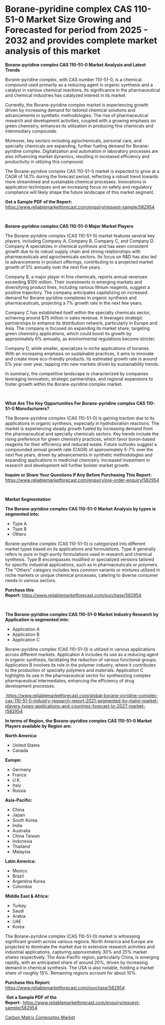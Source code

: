 <p><h1>Borane-pyridine complex CAS 110-51-0 Market Size Growing and Forecasted for period from 2025 - 2032 and provides complete market analysis of this market</h1></p><p><strong>Borane-pyridine complex CAS 110-51-0 Market Analysis and Latest Trends</strong></p>
<p><p>Borane-pyridine complex, with CAS number 110-51-0, is a chemical compound used primarily as a reducing agent in organic synthesis and a catalyst in various chemical reactions. Its significance in the pharmaceutical and chemical industries has catalyzed interest in its market. </p><p>Currently, the Borane-pyridine complex market is experiencing growth driven by increasing demand for tailored chemical solutions and advancements in synthetic methodologies. The rise of pharmaceutical research and development activities, coupled with a growing emphasis on green chemistry, enhances its utilization in producing fine chemicals and intermediary compounds.</p><p>Moreover, key sectors including agrochemicals, personal care, and specialty chemicals are expanding, further fueling demand for Borane-pyridine complex. Digitalization and automation in laboratory processes are also influencing market dynamics, resulting in increased efficiency and productivity in utilizing this compound.</p><p>The Borane-pyridine complex CAS 110-51-0 market is expected to grow at a CAGR of 14.1% during the forecast period, reflecting a robust trend towards more streamlined and sustainable chemical processes. Innovations in application techniques and an increasing focus on safety and regulatory compliance will likely shape the future landscape of this market segment.</p></p>
<p><strong>Get a Sample PDF of the Report:&nbsp;</strong> <a href="https://www.reliablemarketforecast.com/enquiry/request-sample/582954?utm_campaign=2314&utm_medium=2&utm_source=Github&utm_content=ia&utm_term=23032025&utm_id=borane-pyridine-complex-cas-110-51-0">https://www.reliablemarketforecast.com/enquiry/request-sample/582954</a></p>
<p>&nbsp;</p>
<p><strong>Borane-pyridine complex CAS 110-51-0 Major Market Players</strong></p>
<p><p>The Borane-pyridine complex (CAS 110-51-0) market features several key players, including Company A, Company B, Company C, and Company D. Company A specializes in chemical synthesis and has seen consistent growth due to its robust supply chain and strong relationships with pharmaceuticals and agrochemicals sectors. Its focus on R&D has also led to advancements in product offerings, contributing to a projected market growth of 5% annually over the next five years. </p><p>Company B, a major player in fine chemicals, reports annual revenues exceeding $100 million. Their investments in emerging markets and diversifying product lines, including various lithium reagents, suggest a positive trajectory. The company anticipates capitalizing on increased demand for Borane-pyridine complexes in organic synthesis and pharmaceuticals, projecting a 7% growth rate in the next few years.</p><p>Company C has established itself within the specialty chemicals sector, achieving around $75 million in sales revenue. It leverages strategic partnerships to enhance its distribution network, particularly in Europe and Asia. The company is focused on expanding its market share, targeting green chemistry applications, which could boost its growth by approximately 6% annually, as environmental regulations become stricter.</p><p>Company D, while smaller, specializes in niche applications of boranes. With an increasing emphasis on sustainable practices, it aims to innovate and create more eco-friendly products. Its estimated growth rate is around 5% year over year, tapping into new markets driven by sustainability trends.</p><p>In summary, the competitive landscape is characterized by companies leveraging innovation, strategic partnerships, and regional expansions to foster growth within the Borane-pyridine complex market.</p></p>
<p>&nbsp;</p>
<p><strong>What Are The Key Opportunities For Borane-pyridine complex CAS 110-51-0 Manufacturers?</strong></p>
<p><p>The Borane-pyridine complex (CAS 110-51-0) is gaining traction due to its applications in organic synthesis, especially in hydroboration reactions. The market is experiencing steady growth fueled by increasing demand from the pharmaceutical and specialty chemicals sectors. Key trends include the rising preference for green chemistry practices, which favor boron-based reagents for their efficiency and reduced waste. Future outlooks suggest a compounded annual growth rate (CAGR) of approximately 5-7% over the next five years, driven by advancements in synthetic methodologies and expanding applications in medicinal chemistry. Increased investment in research and development will further bolster market growth.</p></p>
<p><strong>Inquire or Share Your Questions If Any Before Purchasing This Report:</strong> <a href="https://www.reliablemarketforecast.com/enquiry/pre-order-enquiry/582954?utm_campaign=2314&utm_medium=2&utm_source=Github&utm_content=ia&utm_term=23032025&utm_id=borane-pyridine-complex-cas-110-51-0">https://www.reliablemarketforecast.com/enquiry/pre-order-enquiry/582954</a></p>
<p>&nbsp;</p>
<p><strong>Market Segmentation</strong></p>
<p><strong>The Borane-pyridine complex CAS 110-51-0 Market Analysis by types is segmented into:</strong></p>
<p><ul><li>Type A</li><li>Type B</li><li>Others</li></ul></p>
<p><p>Borane-pyridine complex (CAS 110-51-0) is categorized into different market types based on its applications and formulations. Type A generally refers to pure or high-purity formulations used in research and chemical synthesis. Type B encompasses modified or specialized versions tailored for specific industrial applications, such as in pharmaceuticals or polymers. The "Others" category includes less common variants or mixtures utilized in niche markets or unique chemical processes, catering to diverse consumer needs in various sectors.</p></p>
<p><strong>Purchase this Report:&nbsp;</strong><a href="https://www.reliablemarketforecast.com/purchase/582954?utm_campaign=2314&utm_medium=2&utm_source=Github&utm_content=ia&utm_term=23032025&utm_id=borane-pyridine-complex-cas-110-51-0">https://www.reliablemarketforecast.com/purchase/582954</a></p>
<p>&nbsp;</p>
<p><strong>The Borane-pyridine complex CAS 110-51-0 Market Industry Research by Application is segmented into:</strong></p>
<p><ul><li>Application A</li><li>Application B</li><li>Application C</li></ul></p>
<p><p>Borane-pyridine complex (CAS 110-51-0) is utilized in various applications across different markets. Application A includes its use as a reducing agent in organic synthesis, facilitating the reduction of various functional groups. Application B involves its role in the polymer industry, where it contributes to the production of specialty polymers and materials. Application C highlights its use in the pharmaceutical sector for synthesizing complex pharmaceutical intermediates, enhancing the efficiency of drug development processes.</p></p>
<p><a href="https://www.reliablemarketforecast.com/global-borane-pyridine-complex-cas-110-51-0-industry-research-report-2021-segmented-by-major-market-players-types-applications-and-countries-forecast-to-2027-market-r582954?utm_campaign=2314&utm_medium=2&utm_source=Github&utm_content=ia&utm_term=23032025&utm_id=borane-pyridine-complex-cas-110-51-0">&nbsp;https://www.reliablemarketforecast.com/global-borane-pyridine-complex-cas-110-51-0-industry-research-report-2021-segmented-by-major-market-players-types-applications-and-countries-forecast-to-2027-market-r582954</a></p>
<p><strong>In terms of Region, the Borane-pyridine complex CAS 110-51-0 Market Players available by Region are:</strong></p>
<p>
    <p> <strong> North America: </strong>
        <ul>
            <li>United States</li>
            <li>Canada</li>
        </ul>
        </p> 
    <p> <strong> Europe: </strong>
        <ul>
            <li>Germany</li>
            <li>France</li>
            <li>U.K.</li>
            <li>Italy</li>
            <li>Russia</li>
        </ul>
        </p> 
    <p> <strong> Asia-Pacific: </strong>
        <ul>
            <li>China</li>
            <li>Japan</li>
            <li>South Korea</li>
            <li>India</li>
            <li>Australia</li>
            <li>China Taiwan</li>
            <li>Indonesia</li>
            <li>Thailand</li>
            <li>Malaysia</li>
        </ul>
        </p> 
    <p> <strong> Latin America: </strong>
        <ul>
            <li>Mexico</li>
            <li>Brazil</li>
            <li>Argentina Korea</li>
            <li>Colombia</li>
        </ul>
        </p> 
    <p> <strong> Middle East & Africa: </strong>
        <ul>
            <li>Turkey</li>
            <li>Saudi</li>
            <li>Arabia</li>
            <li>UAE</li>
            <li>Korea</li>
        </ul>
    </p>
    </p>
<p><p>The Borane-pyridine complex (CAS 110-51-0) market is witnessing significant growth across various regions. North America and Europe are projected to dominate the market due to extensive research activities and industrial applications, capturing approximately 30% and 25% market shares respectively. The Asia-Pacific region, particularly China, is emerging rapidly, with an anticipated share of around 20%, driven by increasing demand in chemical synthesis. The USA is also notable, holding a market share of roughly 15%. Remaining regions account for about 10%.</p></p>
<p><strong>Purchase this Report: </strong><a href="https://www.reliablemarketforecast.com/purchase/582954?utm_campaign=2314&utm_medium=2&utm_source=Github&utm_content=ia&utm_term=23032025&utm_id=borane-pyridine-complex-cas-110-51-0">https://www.reliablemarketforecast.com/purchase/582954</a></p>
<p>&nbsp;<strong>Get a Sample PDF of the Report:&nbsp;&nbsp;</strong><a href="https://www.reliablemarketforecast.com/enquiry/request-sample/582954?utm_campaign=2314&utm_medium=2&utm_source=Github&utm_content=ia&utm_term=23032025&utm_id=borane-pyridine-complex-cas-110-51-0">https://www.reliablemarketforecast.com/enquiry/request-sample/582954</a></p>
<p><strong></strong></p>
<p><p><a href="https://github.com/lehumiston1971679/Market-Research-Report-List-1/blob/main/carbon-matrix-composites-market.md?utm_campaign=2314&utm_medium=2&utm_source=Github&utm_content=ia&utm_term=23032025&utm_id=borane-pyridine-complex-cas-110-51-0">Carbon Matrix Composites Market</a></p></p>